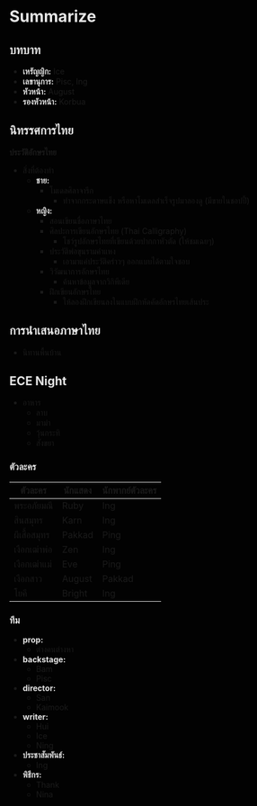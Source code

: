 <style>
   *,table {
      filter: invert(1) hue-rotate(180deg);
   }
</style>
# Summarize
## บทบาท

* **เหรัญญิก:** Ice
* **เลขานุการ:** Pisc, Ing
* **หัวหน้า:** August
* **รองหัวหน้า:** Korbua

## นิทรรศการไทย

**ประวัติอักษรไทย**

* สิ่งที่ต้องทำ
    * **ชาย:**
        * โมเดลศิลาจารึก
            * ทำจากกระดาษแข็ง หรือหาโมเดลสำเร็จรูปมาลองดู (มีขายในชอปปี้)
    * **หญิง:**
        * สอนเขียนชื่อภาษาไทย
        * ศิลปะการเขียนอักษรไทย (Thai Calligraphy)
            * โชว์รูปอักษรไทยที่เขียนด้วยปากกาหัวตัด (ให้ชมเฉยๆ)
        * ประวัติพ่อขุนรามคำแหง
            * เอามาแค่ประวัติคร่าวๆ ออกแบบได้ตามใจชอบ
        * วิวัฒนาการอักษรไทย
            * ค้นหาข้อมูลจากวิกิพีเดีย
        * ฝึกเขียนอักษรไทย
            * ให้ลองฝึกเขียนลงในแบบฝึกหัดคัดอักษรไทยเส้นประ

## การนำเสนอภาษาไทย

* นิทานพื้นบ้าน

## ECE Night

* อาหาร
    * ลาบ
    * มาม่า
    * วุ้นกระทิ
    * สังขยา

### ตัวละคร

| ตัวละคร | นักแสดง | นักพากย์ตัวละคร |
|---|---|---|
| พระอภัยมณี | Ruby | Ing |
| สินสมุทร | Karn | Ing |
| ผีเสื้อสมุทร | Pakkad | Ping |
| เงือกเฒ่าพ่อ | Zen | Ing |
| เงือกเฒ่าแม่ | Eve | Ping |
| เงือกสาว | August | Pakkad |
| โยคี | Bright | Ing |

### ทีม

* **prop:**
    * ต่างคนต่างหา
* **backstage:**
    * Bam
    * Pisc
* **director:**
    * San
    * Kaimook
* **writer:**
    * Hui
    * Ice
    * Ning
* **ประชาสัมพันธ์:**
    * Ing
* **พิธีกร:**
    * Thank
    * Nina
